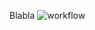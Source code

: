 Blabla
![workflow](https://github.com/<UserName>/<RepositoryName>/actions/workflows/main.yml/badge.svg)
